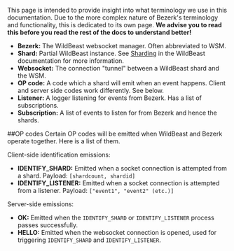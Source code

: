 This page is intended to provide insight into what terminology we use in this documentation. Due to the more complex nature of Bezerk's terminology and functionality, this is dedicated to its own page. **We advise you to read this before you read the rest of the docs to understand better!**

- **Bezerk:** The WildBeast websocket manager. Often abbreviated to WSM.
- **Shard:** Partial WildBeast instance. See [Sharding](http://docs.thesharks.xyz/sharding/) in the WildBeast documentation for more information.
- **Websocket:** The connection "tunnel" between a WildBeast shard and the WSM.
- **OP code:** A code which a shard will emit when an event happens. Client and server side codes work differently. See below.
- **Listener:** A logger listening for events from Bezerk. Has a list of subscriptions.
- **Subscription:** A list of events to listen for from Bezerk and hence the shards.

##OP codes
Certain OP codes will be emitted when WildBeast and Bezerk operate together. Here is a list of them.

Client-side identification emissions:

- **IDENTIFY_SHARD:** Emitted when a socket connection is attempted from a shard. Payload: `[shardcount, shardid]`
- **IDENTIFY_LISTENER:** Emitted when a socket connection is attempted from a listener. Payload: `["event1", "event2" (etc.)]`

Server-side emissions:

- **OK:** Emitted when the `IDENTIFY_SHARD` or `IDENTIFY_LISTENER` process passes successfully.
- **HELLO:** Emitted when the websocket connection is opened, used for triggering `IDENTIFY_SHARD` and `IDENTIFY_LISTENER`.